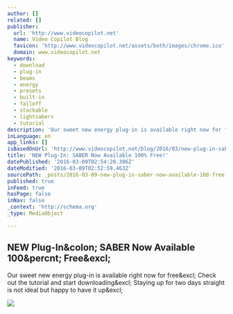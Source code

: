 ```yaml
---
author: []
related: []
publisher:
  url: 'http://www.videocopilot.net'
  name: Video Copilot Blog
  favicon: 'http://www.videocopilot.net/assets/both/images/chrome.ico'
  domain: www.videocopilot.net
keywords:
  - download
  - plug-in
  - beams
  - energy
  - presets
  - built-in
  - falloff
  - stackable
  - lightsabers
  - tutorial
description: 'Our sweet new energy plug-in is available right now for free! Check out the tutorial and start downloading! Staying up for two days straight is not ideal but happy to have it up!'
inLanguage: en
app_links: []
isBasedOnUrl: 'http://www.videocopilot.net/blog/2016/03/new-plug-in-saber-now-available-100-free/'
title: 'NEW Plug-In: SABER Now Available 100% Free!'
datePublished: '2016-03-09T02:54:20.306Z'
dateModified: '2016-03-09T02:52:59.463Z'
sourcePath: _posts/2016-03-09-new-plug-in-saber-now-available-100-free.md
published: true
inFeed: true
hasPage: false
inNav: false
_context: 'http://schema.org'
_type: MediaObject

---
```

<article style=""><h1>NEW Plug-In&amp;colon; SABER Now Available 100&amp;percnt; Free&amp;excl;</h1><p>Our sweet new energy plug-in is available right now for free&amp;excl; Check out the tutorial and start downloading&amp;excl; Staying up for two days straight is not ideal but happy to have it up&amp;excl;</p><img src="http://img.youtube.com/vi/reSXGxkyr0k/0.jpg" /></article>